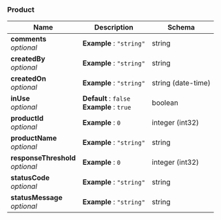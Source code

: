 
<a name="product"></a>
### Product

|Name|Description|Schema|
|---|---|---|
|**comments**  <br>*optional*|**Example** : `"string"`|string|
|**createdBy**  <br>*optional*|**Example** : `"string"`|string|
|**createdOn**  <br>*optional*|**Example** : `"string"`|string (date-time)|
|**inUse**  <br>*optional*|**Default** : `false`  <br>**Example** : `true`|boolean|
|**productId**  <br>*optional*|**Example** : `0`|integer (int32)|
|**productName**  <br>*optional*|**Example** : `"string"`|string|
|**responseThreshold**  <br>*optional*|**Example** : `0`|integer (int32)|
|**statusCode**  <br>*optional*|**Example** : `"string"`|string|
|**statusMessage**  <br>*optional*|**Example** : `"string"`|string|




